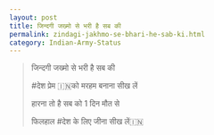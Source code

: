```yaml
---
layout: post
title: जिन्दगी जख्मो से भरी है सब की
permalink: zindagi-jakhmo-se-bhari-he-sab-ki.html
category: Indian-Army-Status
---
```

> जिन्दगी जख्मो से भरी है सब की
>
> #देश प्रेम 🇮🇳को मरहम बनाना सीख लें
> 
> हारना तो है सब को 1 दिन मौत से
> 
> फिलहाल  #देश के लिए जीना सीख लें🇮🇳
